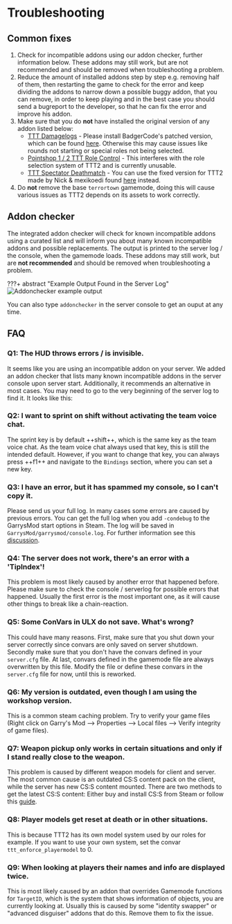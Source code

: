 # Troubleshooting

## Common fixes
1. Check for incompatible addons using our addon checker, further information below. These addons may still work, but are not recommended and should be removed when troubleshooting a problem.
2. Reduce the amount of installed addons step by step e.g. removing half of them, then restarting the game to check for the error and keep dividing the addons to narrow down a possible buggy addon, that you can remove, in order to keep playing and in the best case you should send a bugreport to the developer, so that he can fix the error and improve his addon.
3. Make sure that you do **not** have installed the original version of any addon listed below:
    - [TTT Damagelogs](https://github.com/Tommy228/tttdamagelogs) - Please install BadgerCode's patched version, which can be found [here](https://github.com/BadgerCode/tttdamagelogs). Otherwise this may cause issues like rounds not starting or special roles not being selected.
    - [Pointshop 1 / 2 TTT Role Control](https://www.gmodstore.com/market/view/ttt-role-control-traitorpass-and-detectivepass-pointshop-1-2) - This interferes with the role selection system of TTT2 and is currently unusable.
    - [TTT Spectator Deathmatch](https://github.com/Tommy228/TTT_Spectator_Deathmatch) - You can use the fixed version for TTT2 made by Nick & mexikoedi found [here](https://steamcommunity.com/sharedfiles/filedetails/?id=1997666028) instead.
4. Do **not** remove the base `terrortown` gamemode, doing this will cause various issues as TTT2 depends on its assets to work correctly.

## Addon checker
The integrated addon checker will check for known incompatible addons using a curated list and will inform you about many known incompatible addons and possible replacements. The output is printed to the server log / the console, when the gamemode loads. These addons may still work, but are **not recommended** and should be removed when troubleshooting a problem.

???+ abstract "Example Output Found in the Server Log"
    ![Addonchecker example output](../assets/images/troubleshooting/addonchecker.png)

You can also type `addonchecker` in the server console to get an ouput at any time.

## FAQ

### Q1: The HUD throws errors / is invisible.
It seems like you are using an incompatible addon on your server. We added an addon checker that lists many known incompatible addons in the server console upon server start. Additionally, it recommends an alternative in most cases. You may need to go to the very beginning of the server log to find it. It looks like this: 

### Q2: I want to sprint on shift without activating the team voice chat.
The sprint key is by default ++shift++, which is the same key as the team voice chat. As the team voice chat always used that key, this is still the intended default. However, if you want to change that key, you can always press ++f1++ and navigate to the `Bindings` section, where you can set a new key.

### Q3: I have an error, but it has spammed my console, so I can't copy it.
Please send us your full log. In many cases some errors are caused by previous errors. You can get the full log when you add `-condebug` to the GarrysMod start options in Steam. The log will be saved in `GarrysMod/garrysmod/console.log`. For further information see this [discussion](https://steamcommunity.com/app/4000/discussions/1/1698293068431221842/).

### Q4: The server does not work, there's an error with a 'TipIndex'!
This problem is most likely caused by another error that happened before. Please make sure to check the console / serverlog for possible errors that happened. Usually the first error is the most important one, as it will cause other things to break like a chain-reaction.

### Q5: Some ConVars in ULX do not save. What's wrong?
This could have many reasons. First, make sure that you shut down your server correctly since convars are only saved on server shutdown. Secondly make sure that you don't have the convars defined in your `server.cfg` file. At last, convars defined in the gamemode file are always overwritten by this file. Modify the file or define these convars in the `server.cfg` file for now, until this is reworked.

### Q6: My version is outdated, even though I am using the workshop version.  
This is a common steam caching problem. Try to verify your game files (Right click on Garry's Mod --> Properties --> Local files --> Verify integrity of game files).

### Q7: Weapon pickup only works in certain situations and only if I stand really close to the weapon.
This problem is caused by different weapon models for client and server. The most common cause is an outdated CS:S content pack on the client, while the server has new CS:S content mounted. There are two methods to get the latest CS:S content: Either buy and install CS:S from Steam or follow this [guide](https://steamcommunity.com/sharedfiles/filedetails/?id=1282064537).

### Q8: Player models get reset at death or in other situations.
This is because TTT2 has its own model system used by our roles for example. If you want to use your own system, set the convar `ttt_enforce_playermodel` to 0.

### Q9: When looking at players their names and info are displayed twice.
This is most likely caused by an addon that overrides Gamemode functions for `TargetID`, which is the system that shows information of objects, you are currently looking at. Usually this is caused by some "identity swapper" or "advanced disguiser" addons that do this. Remove them to fix the issue.
